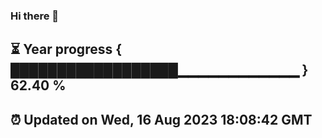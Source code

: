 ### Hi there 👋
⏳ Year progress { ██████████████████▁▁▁▁▁▁▁▁▁▁▁▁ } 62.40 %
---
⏰ Updated on Wed, 16 Aug 2023 18:08:42 GMT
---
